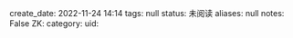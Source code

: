 create_date: 2022-11-24 14:14
tags: null
status: 未阅读 
aliases: null
notes: False
ZK: 
category: 
uid: 
